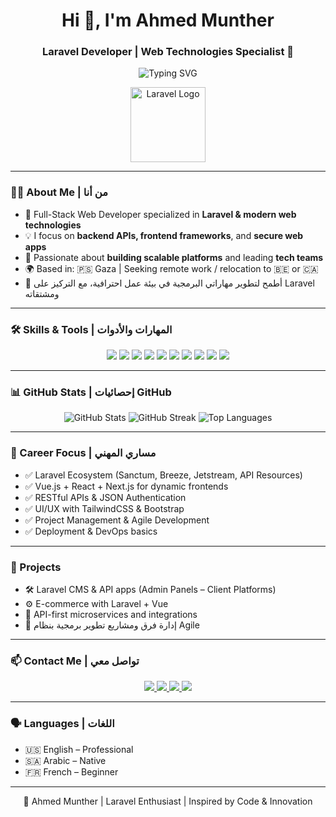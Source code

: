 <!-- الصفحة الشخصية لـ أحمد منذر عبد الهادي -->

<h1 align="center">Hi 👋, I'm Ahmed Munther</h1>
<h3 align="center">Laravel Developer | Web Technologies Specialist 🚀</h3>

<p align="center">
  <img src="https://readme-typing-svg.herokuapp.com?font=Fira+Code&weight=500&size=24&pause=1000&center=true&vCenter=true&width=500&lines=Laravel+Developer+%7C+Vue.js+%7C+APIs+%7C+React+%7C+Next.js;Full-Stack+Web+Dev+%7C+Tailwind+%7C+Bootstrap;Project+Manager+%7C+Team+Leader;Building+Scalable+Web+Solutions+!" alt="Typing SVG" />
</p>

<p align="center">
  <img src="https://cdn.worldvectorlogo.com/logos/laravel-2.svg" alt="Laravel Logo" width="120" />
</p>

---

### 🧑‍💻 About Me | من أنا

- 🔧 Full-Stack Web Developer specialized in **Laravel & modern web technologies**
- 💡 I focus on **backend APIs, frontend frameworks**, and **secure web apps**
- 🚀 Passionate about **building scalable platforms** and leading **tech teams**
- 🌍 Based in: 🇵🇸 Gaza | Seeking remote work / relocation to 🇧🇪 or 🇨🇦
- 💬 أطمح لتطوير مهاراتي البرمجية في بيئة عمل احترافية، مع التركيز على Laravel ومشتقاته

---

### 🛠️ Skills & Tools | المهارات والأدوات

<p align="center">
  <img src="https://img.shields.io/badge/Laravel-F55247?style=for-the-badge&logo=laravel&logoColor=white"/>
  <img src="https://img.shields.io/badge/API%20Development-000000?style=for-the-badge&logo=fastapi&logoColor=white"/>
  <img src="https://img.shields.io/badge/Vue.js-42b883?style=for-the-badge&logo=vue.js&logoColor=white"/>
  <img src="https://img.shields.io/badge/React-61DAFB?style=for-the-badge&logo=react&logoColor=black"/>
  <img src="https://img.shields.io/badge/Next.js-000000?style=for-the-badge&logo=next.js&logoColor=white"/>
  <img src="https://img.shields.io/badge/Angular-DD0031?style=for-the-badge&logo=angular&logoColor=white"/>
  <img src="https://img.shields.io/badge/Tailwind_CSS-38B2AC?style=for-the-badge&logo=tailwind-css&logoColor=white"/>
  <img src="https://img.shields.io/badge/Bootstrap-563D7C?style=for-the-badge&logo=bootstrap&logoColor=white"/>
  <img src="https://img.shields.io/badge/MySQL-00758F?style=for-the-badge&logo=mysql&logoColor=white"/>
  <img src="https://img.shields.io/badge/Git-F05032?style=for-the-badge&logo=git&logoColor=white"/>
</p>

---

### 📊 GitHub Stats | إحصائيات GitHub

<p align="center">
  <img src="https://github-readme-stats.vercel.app/api?username=ahmed2abdalhadi&show_icons=true&theme=radical" alt="GitHub Stats" />
  <img src="https://github-readme-streak-stats.herokuapp.com?user=ahmed2abdalhadi&theme=radical" alt="GitHub Streak" />
  <img src="https://github-readme-stats.vercel.app/api/top-langs/?username=ahmed2abdalhadi&layout=compact&theme=radical" alt="Top Languages" />
</p>

---

### 🎯 Career Focus | مساري المهني

- ✅ Laravel Ecosystem (Sanctum, Breeze, Jetstream, API Resources)
- ✅ Vue.js + React + Next.js for dynamic frontends
- ✅ RESTful APIs & JSON Authentication
- ✅ UI/UX with TailwindCSS & Bootstrap
- ✅ Project Management & Agile Development
- ✅ Deployment & DevOps basics

---

### 🚀 Projects

- 🛠️ Laravel CMS & API apps (Admin Panels – Client Platforms)
- ⚙️ E-commerce with Laravel + Vue
- 📡 API-first microservices and integrations
- 💼 إدارة فرق ومشاريع تطوير برمجية بنظام Agile

---

### 📫 Contact Me | تواصل معي

<p align="center">
  <a href="https://linktr.ee/prog.ama" target="_blank">
    <img src="https://img.shields.io/badge/Linktree-39e09b?style=for-the-badge&logo=linktree&logoColor=white" />
  </a>
  <a href="https://instagram.com/ahmed2abdal.hadi" target="_blank">
    <img src="https://img.shields.io/badge/Instagram-%23E4405F.svg?style=for-the-badge&logo=Instagram&logoColor=white" />
  </a>
  <a href="https://linkedin.com/in/ahmed2abdalhadi" target="_blank">
    <img src="https://img.shields.io/badge/LinkedIn-%230077B5.svg?style=for-the-badge&logo=linkedin&logoColor=white" />
  </a>
  <a href="mailto:ahmed.abdalhadi.dev@gmail.com">
    <img src="https://img.shields.io/badge/Gmail-D14836?style=for-the-badge&logo=gmail&logoColor=white" />
  </a>
</p>

---

### 🗣️ Languages | اللغات

- 🇺🇸 English – Professional
- 🇸🇦 Arabic – Native
- 🇫🇷 French – Beginner

---

<p align="center">
  🧠 Ahmed Munther | Laravel Enthusiast | Inspired by Code & Innovation  
</p>

